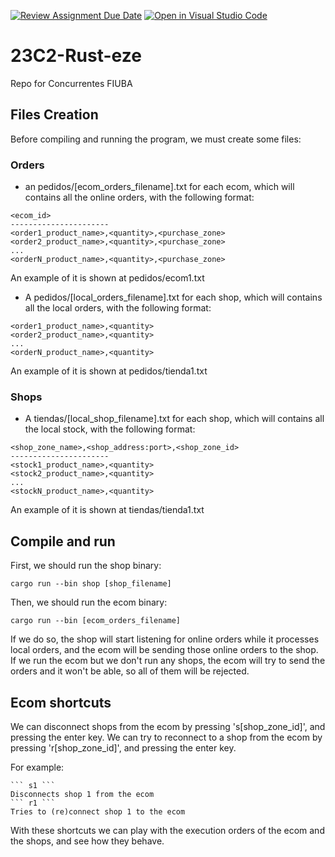 [![Review Assignment Due Date](https://classroom.github.com/assets/deadline-readme-button-24ddc0f5d75046c5622901739e7c5dd533143b0c8e959d652212380cedb1ea36.svg)](https://classroom.github.com/a/AdDZ0HGe)
[![Open in Visual Studio Code](https://classroom.github.com/assets/open-in-vscode-718a45dd9cf7e7f842a935f5ebbe5719a5e09af4491e668f4dbf3b35d5cca122.svg)](https://classroom.github.com/online_ide?assignment_repo_id=12589822&assignment_repo_type=AssignmentRepo)

# 23C2-Rust-eze

Repo for Concurrentes FIUBA

## Files Creation

Before compiling and running the program, we must create some files:

### Orders
- an pedidos/[ecom_orders_filename].txt for each ecom, which will contains all the online orders, with the following format:

```
<ecom_id>
----------------------
<order1_product_name>,<quantity>,<purchase_zone>
<order2_product_name>,<quantity>,<purchase_zone>
...
<orderN_product_name>,<quantity>,<purchase_zone>
```
An example of it is shown at pedidos/ecom1.txt

- A pedidos/[local_orders_filename].txt for each shop, which will contains all the local orders, with the following format:

```
<order1_product_name>,<quantity>
<order2_product_name>,<quantity>
...
<orderN_product_name>,<quantity>
```
An example of it is shown at pedidos/tienda1.txt

### Shops

- A tiendas/[local_shop_filename].txt for each shop, which will contains all the local stock, with the following format:

```
<shop_zone_name>,<shop_address:port>,<shop_zone_id>
----------------------
<stock1_product_name>,<quantity>
<stock2_product_name>,<quantity>
...
<stockN_product_name>,<quantity>
```
An example of it is shown at tiendas/tienda1.txt

## Compile and run

First, we should run the shop binary:

```
cargo run --bin shop [shop_filename]
```

Then, we should run the ecom binary:

```
cargo run --bin [ecom_orders_filename]
```

If we do so, the shop will start listening for online orders while it processes local orders, and the ecom will be sending those online orders to the shop.
If we run the ecom but we don't run any shops, the ecom will try to send the orders and it won't be able, so all of them will be rejected.

## Ecom shortcuts

We can disconnect shops from the ecom by pressing 's[shop_zone_id]', and pressing the enter key.
We can try to reconnect to a shop from the ecom by pressing 'r[shop_zone_id]', and pressing the enter key.

For example:
    
    ``` s1 ```
    Disconnects shop 1 from the ecom
    ``` r1 ```
    Tries to (re)connect shop 1 to the ecom

With these shortcuts we can play with the execution orders of the ecom and the shops, and see how they behave.

